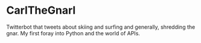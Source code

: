 CarlTheGnarl
============
Twitterbot that tweets about skiing and surfing and generally, shredding the gnar. My first foray into Python and the world of APIs.